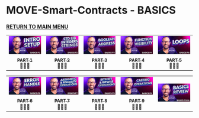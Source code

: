 # MOVE-Smart-Contracts - BASICS


<a href="https://github.com/net2devcrypto/MOVE-Smart-Contracts/tree/main"><b>RETURN TO MAIN MENU</b></a>

<table>
<tbody>
  <tr>
    <td align="center" valign="center" width="15.28%"><a href="https://github.com/net2devcrypto/MOVE-Smart-Contracts/blob/main/BASICS/P1.md"><img src="https://raw.githubusercontent.com/net2devcrypto/misc/main/move-tut/S1P1.png" width="230px;" alt="Latest"/><br /><sub><b>PART 1</b></sub></a><br />👨🏻‍💻</a></td>
    <td align="center" valign="center" width="15.28%"><a href="https://github.com/net2devcrypto/MOVE-Smart-Contracts/blob/main/BASICS/P2.md"><img src="https://raw.githubusercontent.com/net2devcrypto/misc/main/move-tut/S1P2.png" width="230px;" alt="Latest"/><br /><sub><b>PART 2</b></sub></a><br />👨🏻‍💻</a></td>
      <td align="center" valign="center" width="15.28%"><a href="https://github.com/net2devcrypto/MOVE-Smart-Contracts/blob/main/BASICS/P3.md"><img src="https://raw.githubusercontent.com/net2devcrypto/misc/main/move-tut/S1P3.png" width="230px;" alt="Latest"/><br /><sub><b>PART 3</b></sub></a><br />👨🏻‍💻</a></td>
      <td align="center" valign="center" width="15.28%"><a href="https://github.com/net2devcrypto/MOVE-Smart-Contracts/blob/main/BASICS/P4.md"><img src="https://raw.githubusercontent.com/net2devcrypto/misc/main/move-tut/S1P4.png" width="230px;" alt="Latest"/><br /><sub><b>PART 4</b></sub></a><br />👨🏻‍💻</a></td>
      <td align="center" valign="center" width="15.28%"><a href="https://github.com/net2devcrypto/MOVE-Smart-Contracts/blob/main/BASICS/P5.md"><img src="https://raw.githubusercontent.com/net2devcrypto/misc/main/move-tut/S1P5.png" width="230px;" alt="Latest"/><br /><sub><b>PART 5</b></sub></a><br />👨🏻‍💻</a></td>
  </tr>
</tbody>
</table>


<table>
<tbody>
  <tr>
    <td align="center" valign="center" width="15.28%"><a href="https://github.com/net2devcrypto/MOVE-Smart-Contracts/blob/main/BASICS/P6.md"><img src="https://raw.githubusercontent.com/net2devcrypto/misc/main/move-tut/S1P6.png" width="230px;" alt="Latest"/><br /><sub><b>PART 6</b></sub></a><br />👨🏻‍💻</a></td>
    <td align="center" valign="center" width="15.28%"><a href="https://github.com/net2devcrypto/MOVE-Smart-Contracts/blob/main/BASICS/P7.md"><img src="https://raw.githubusercontent.com/net2devcrypto/misc/main/move-tut/S1P7.png" width="230px;" alt="Latest"/><br /><sub><b>PART 7</b></sub></a><br />👨🏻‍💻</a></td>
      <td align="center" valign="center" width="15.28%"><a href="https://github.com/net2devcrypto/MOVE-Smart-Contracts/blob/main/BASICS/P8.md"><img src="https://raw.githubusercontent.com/net2devcrypto/misc/main/move-tut/S1P8.png" width="230px;" alt="Latest"/><br /><sub><b>PART 8</b></sub></a><br />👨🏻‍💻</a></td>
      <td align="center" valign="center" width="15.28%"><a href="https://github.com/net2devcrypto/MOVE-Smart-Contracts/blob/main/BASICS/P9.md"><img src="https://raw.githubusercontent.com/net2devcrypto/misc/main/move-tut/S1P9.png" width="230px;" alt="Latest"/><br /><sub><b>PART 9</b></sub></a><br />👨🏻‍💻</a></td>
      <td align="center" valign="center" width="15.28%"><a href="https://github.com/net2devcrypto/MOVE-Smart-Contracts/blob/main/BASICS/P10.md"><img src="https://raw.githubusercontent.com/net2devcrypto/misc/main/move-tut/S1P10.png" width="230px;" alt="Latest"/></a></td>
  </tr>
</tbody>
</table>


